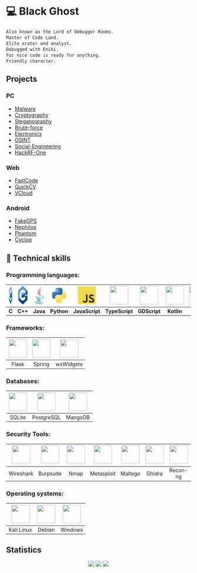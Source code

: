 # 💻 **Black Ghost**

```
Also known as the Lord of Debugger Rooms. 
Master of Code Land. 
Elite orator and analyst.
Debugged with Eniki.
For nice code is ready for anything. 
Friendly character.
```
## Projects

### PC

- [Malware](https://github.com/BlackGhost0051/Malware)
- [Cryptography](https://github.com/BlackGhost0051/Cryptography)
- [Steganography](https://github.com/BlackGhost0051/Steganography)
- [Brute-force](https://github.com/BlackGhost0051/Brute-force)
- [Electronics](https://github.com/BlackGhost0051/Electronics)
- [OSINT](https://github.com/BlackGhost0051/OSINT)
- [Social-Engineering](https://github.com/BlackGhost0051/Social-Engineering)
- [HackRF-One](https://github.com/BlackGhost0051/HackRF-One)

### Web

- [FastCode](https://github.com/BlackGhost0051/FastCode)
- [QuickCV](https://github.com/BlackGhost0051/QuickCV)
- [VCloud](https://github.com/BlackGhost0051/VCloud)

### Android

- [FakeGPS](https://github.com/BlackGhost0051/FakeGPS)
- [Nephilos](https://github.com/BlackGhost0051/Nephilos)
- [Phantom](https://github.com/BlackGhost0051/Phantom)
- [Cyclop](https://github.com/BlackGhost0051/Cyclop)


## 🔧 **Technical skills**

### **Programming languages:** 

| <img src="https://github.com/devicons/devicon/blob/master/icons/c/c-original.svg" width="50" height="50"/> | <img src="https://github.com/devicons/devicon/blob/master/icons/cplusplus/cplusplus-original.svg" width="50" height="50"/> | <img src="https://github.com/devicons/devicon/blob/master/icons/java/java-original.svg" width="50" height="50"/> | <img src="https://github.com/devicons/devicon/blob/master/icons/python/python-original.svg" width="50" height="50"/> | <img src="https://github.com/devicons/devicon/blob/master/icons/javascript/javascript-original.svg" width="50" height="50"/> | <img src="https://upload.wikimedia.org/wikipedia/commons/f/f5/Typescript.svg" width="50" height="50"/> |<img src="https://godotengine.org/assets/favicon.svg" width="50" height="50"/>| <img src="https://upload.wikimedia.org/wikipedia/commons/0/06/Kotlin_Icon.svg" width="50" height="50"/> | <img src="https://upload.wikimedia.org/wikipedia/commons/d/d2/C_Sharp_Logo_2023.svg" width="50" height="50" /> |
|:--:|:--:|:--:|:--:|:--:|:--:|:------------:|:-----------------------------------------------------------------------------------------------------------:|:-------------------------------------------------------------------------------------------------------------:|
| **C** | **C++** | **Java** | **Python** | **JavaScript** | **TypeScript**| **GDScript** |                                                 **Kotlin**                                                  |                                                    **C#**                                                     |


### **Frameworks:**

|<img src="https://flask.palletsprojects.com/en/stable/_static/flask-vertical.png" width="50" height="50"/>| <img src="https://spring.io/favicon.svg?v=96334d577af708644f6f0495dd1c7bc8" width="50" height="50"/> | <img src="https://wxwidgets.org/assets/ico/favicon.ico" width="50" height="50"/> |
|:--:|:--:|:--------------------------------------------------------------------------------:|
| Flask | Spring |                                    wxWidgets                                     |

### **Databases:**

|<img src="https://www.sqlite.org/images/sqlite370_banner.svg" width="50" height="50"/>|<img src="https://www.postgresql.org/media/img/about/press/elephant.png" width="50" height="50"/>|<img src="https://www.mongodb.com/assets/images/global/favicon.ico" width="50" height="50"/>|
| :--: | :--: | :--: |
| SQLite | PostgreSQL | MangoDB |

### **Security Tools:** 

| <img src="https://www.kali.org/images/tool-logo-wireshark.svg" width="50" height="50"/> | <img src="https://www.kali.org/tools/burpsuite/images/burpsuite-logo.svg" width="50" height="50"/> | <img src="https://www.kali.org/images/tool-logo-nmap.svg" width="50" height="50"/> | <img src="https://www.kali.org/images/tool-logo-metasploit.svg" width="50" height="50"/> | <img src="https://www.kali.org/images/tool-logo-maltego.svg" width="50" height="50"/>| <img src="https://upload.wikimedia.org/wikipedia/commons/thumb/f/f6/Ghidra_logo.svg/120px-Ghidra_logo.svg.png" width="50" height="50"/> | <img src="https://www.kali.org/tools/recon-ng/images/recon-ng-logo.svg" width="50" height="50"/> |
| :--: | :--: | :--: | :--: | :--: | :--: | :--: |
| Wireshark | Burpsuite | Nmap | Metasploit | Maltego | Ghidra | Recon-ng |



### **Operating systems:**

| <img src="https://www.kali.org/images/kali-logo.svg" width="50" height="50"/> | <img src="https://www.debian.org/Pics/openlogo-50.png" width="50" height="50"/> | <img src="https://assets.ubuntu.com/v1/183c7231-windows_logo.svg" width="50" height="50"/> |
| :--: | :--: | :--: |
| Kali Linux | Debian | Windows |

## Statistics

<div align="center">
  <img src="http://github-profile-summary-cards.vercel.app/api/cards/profile-details?username=BlackGhost0051&theme=github_dark"/> 
  <img src="https://github-profile-summary-cards.vercel.app/api/cards/repos-per-language?username=BlackGhost0051&theme=github_dark"/>  
  <img src="http://github-profile-summary-cards.vercel.app/api/cards/stats?username=BlackGhost0051&theme=github_dark"/>
</div>

